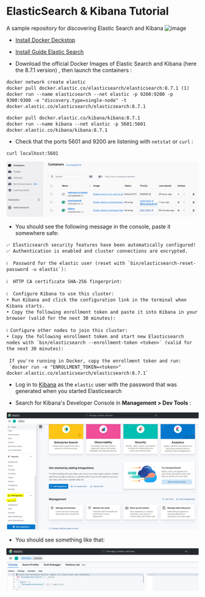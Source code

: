 # ElasticSearch & Kibana Tutorial
A sample repository for discovering Elastic Search and Kibana
![image](https://github.com/TrinhRobin/ElasticSearch_Kibana_Tutorial/assets/77126392/9413ab0b-6ee9-451f-aef9-9b45bd3f308d)
- [Install Docker Deckstop](https://docs.docker.com/desktop/)
 
- [Install Guide Elastic Search](https://github.com/elastic/elasticsearch)
 
- Download the official Docker Images of Elastic Search and Kibana (here the 8.7.1 version) , then launch the containers :
 
```shell
docker network create elastic
docker pull docker.elastic.co/elasticsearch/elasticsearch:8.7.1 (1)
docker run --name elasticsearch --net elastic -p 9200:9200 -p 9300:9300 -e "discovery.type=single-node" -t docker.elastic.co/elasticsearch/elasticsearch:8.7.1
```
```shell
docker pull docker.elastic.co/kibana/kibana:8.7.1
docker run --name kibana --net elastic -p 5601:5601 docker.elastic.co/kibana/kibana:8.7.1
 ```
 - Check that the ports 5601 and 9200 are listening with `netstat` or `curl` :
 ```shell
 curl localhost:5601
 ```
![image](container_deckstop.PNG)

 - You should see the following message in the console, paste it somewhere safe:
 ```
✅ Elasticsearch security features have been automatically configured!
✅ Authentication is enabled and cluster connections are encrypted.

ℹ️  Password for the elastic user (reset with `bin/elasticsearch-reset-password -u elastic`):

ℹ️  HTTP CA certificate SHA-256 fingerprint:

ℹ️  Configure Kibana to use this cluster:
• Run Kibana and click the configuration link in the terminal when Kibana starts.
• Copy the following enrollment token and paste it into Kibana in your browser (valid for the next 30 minutes):  

ℹ️ Configure other nodes to join this cluster:
• Copy the following enrollment token and start new Elasticsearch nodes with `bin/elasticsearch --enrollment-token <token>` (valid for the next 30 minutes):
  
  If you're running in Docker, copy the enrollment token and run:
  `docker run -e "ENROLLMENT_TOKEN=<token>" docker.elastic.co/elasticsearch/elasticsearch:8.7.1`
 ```
 
 - Log in to [Kibana]( http://0.0.0.0:5601/) as the `elastic` user with the password that was generated when you started Elasticsearch
 
 - Search for Kibana's Developer Console in **Management > Dev Tools** :
 
 ![image](console_es.PNG)
 
 - You should see something like that:
 
 ![image](console_es2.PNG)

